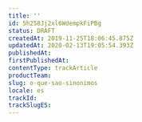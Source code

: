 ```yaml
---
title: ''
id: 5h258Jj2xl6WdempkFiPBg
status: DRAFT
createdAt: 2019-11-25T18:06:45.875Z
updatedAt: 2020-02-13T19:05:54.393Z
publishedAt: 
firstPublishedAt: 
contentType: trackArticle
productTeam: 
slug: o-que-sao-sinonimos
locale: es
trackId: 
trackSlugES: 
---
```



